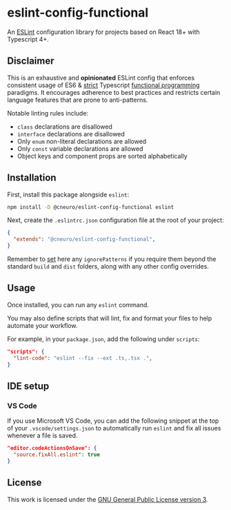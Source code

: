 # eslint-config-functional

An [ESLint](https://eslint.org/) configuration library for projects based on React 18+ with Typescript 4+.

## Disclaimer

This is an exhaustive and **opinionated** ESLint config that enforces consistent usage of ES6 & [strict](https://typescript-eslint.io/linting/configs/#strict) Typescript [functional programming](https://en.wikipedia.org/wiki/Functional_programming) paradigms. It encourages adherence to best practices and restricts certain language features that are prone to anti-patterns.

Notable linting rules include:

- `class` declarations are disallowed
- `interface` declarations are disallowed
- Only `enum` non-literal declarations are allowed
- Only `const` variable declarations are allowed
- Object keys and component props are sorted alphabetically

## Installation

First, install this package alongside `eslint`:

```sh
npm install -D @cneuro/eslint-config-functional eslint
```

Next, create the `.eslintrc.json` configuration file at the root of your project:

```json
{
  "extends": "@cneuro/eslint-config-functional",
}
```

Remember to [set](https://eslint.org/docs/latest/user-guide/configuring/ignoring-code) here any `ignorePatterns` if you require them beyond the standard `build` and `dist` folders, along with any other config overrides.

## Usage

Once installed, you can run any `eslint` command.

You may also define scripts that will lint, fix and format your files to help automate your workflow.

For example, in your `package.json`, add the following under `scripts`:

```json
"scripts": {
  "lint-code": "eslint --fix --ext .ts,.tsx .",
}
```

## IDE setup

### VS Code

If you use Microsoft VS Code, you can add the following snippet at the top of your `.vscode/settings.json` to automatically run `eslint` and fix all issues whenever a file is saved.

```json
"editor.codeActionsOnSave": {
  "source.fixAll.eslint": true
}
```

## License

This work is licensed under the [GNU General Public License version 3](https://www.gnu.org/licenses/gpl-3.0.en.html).
